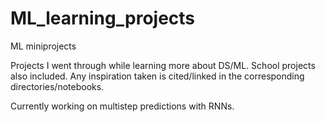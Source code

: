 # ML_learning_projects
ML miniprojects

Projects I went through while learning more about DS/ML. School projects also included. Any inspiration taken is cited/linked in the corresponding directories/notebooks.

Currently working on multistep predictions with RNNs.









